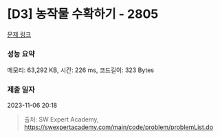 # [D3] 농작물 수확하기 - 2805 

[문제 링크](https://swexpertacademy.com/main/code/problem/problemDetail.do?contestProbId=AV7GLXqKAWYDFAXB) 

### 성능 요약

메모리: 63,292 KB, 시간: 226 ms, 코드길이: 323 Bytes

### 제출 일자

2023-11-06 20:18



> 출처: SW Expert Academy, https://swexpertacademy.com/main/code/problem/problemList.do
